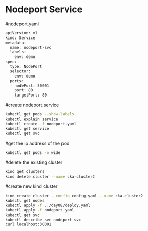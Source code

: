 # Nodeport Service

#nodeport.yaml
```sh
apiVersion: v1
kind: Service
metadata:
  name: nodeport-svc
  labels:
    env: demo
spec:
  type: NodePort
  selector:
    env: demo
  ports:
  - nodePort: 30001
    port: 80
    targetPort: 80
```

#create nodeport service
```sh
kubectl get pods --show-labels
kubectl explain service
kubectl create -f nodeport.yaml
kubectl get service
kubectl get svc
```

#get the ip address of the pod
```sh
kubectl get pods -o wide
```

#delete the existing cluster
```sh
kind get clusters
kind delete cluster --name cka-cluster2
```

#create new kind cluster
```sh
kind create cluster --config config.yaml --name cka-cluster2
kubectl get nodes
kubectl apply -f ../day08/deploy.yaml
kubectl apply -f nodeport.yaml
kubectl get svc
kubectl describe svc nodeport-svc
curl localhost:30001
```
